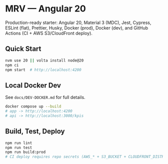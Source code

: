 # MRV — Angular 20

Production-ready starter: Angular 20, Material 3 (MDC), Jest, Cypress, ESLint (flat), Prettier, Husky,
Docker (prod), Docker (dev), and GitHub Actions (CI + AWS S3/CloudFront deploy).

## Quick Start
```bash
nvm use 20 || volta install node@20
npm ci
npm start  # http://localhost:4200
```

## Local Docker Dev
See `docs/DEV-DOCKER.md` for full details.
```bash
docker compose up --build
# app -> http://localhost:4200
# api -> http://localhost:3000/kpis
```

## Build, Test, Deploy
```bash
npm run lint
npm run test
npm run build:prod
# CI deploy requires repo secrets (AWS_* + S3_BUCKET + CLOUDFRONT_DISTRIBUTION_ID)
```
